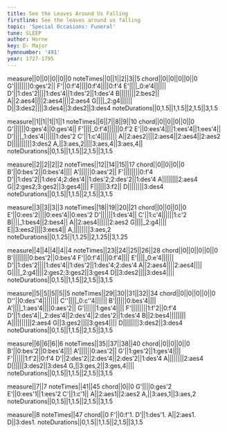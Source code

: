 ```yaml
---
title: See the Leaves Around Us Falling
firstline: See the leaves around us falling
topic: 'Special Occasions: Funeral'
tune: SLEEP
author: Horne
key: D♭ Major
hymnnumber: '491'
year: 1727-1795
---
```

measure||0||0||0||0||0
noteTimes||0||1||2||3||5
chord||0||0||0||0||0
G'||||||||0:ges'2||
F'||0:f'4||||0:f'4||||0:f'4
E'||||_0:e'4||||||
D'||1:des'2||||1:des'4||1:des'2||1:des'4
B||||||||2:bes2||
A||2:aes4||||2:aes4||||2:aes4
G||||_2:g4||||||
D||3:des2||||3:des4||3:des2||3:des4
noteDurations||0,1.5||1,1.5||2,1.5||3,1.5

measure||1||1||1||1||1
noteTimes||6||7||8||9||10
chord||0||0||0||0||0
G'||||||0:ges'4||0:ges'4||
F'||||_0:f'4||||||0:f'2
E'||0:ees'4||||1:ees'4||1:ees'4||
D'||||_1:des'4||||||1:des'2
C'||1:c'4||||||||
A||2:aes2||||2:aes4||2:aes4||2:aes2
D||||||||||3:des2
A,||3:aes,2||||3:aes,4||3:aes,4||
noteDurations||0,1.5||1,1.5||2,1.5||3,1.5

measure||2||2||2||2
noteTimes||12||14||15||17
chord||0||0||0||0
B'||0:bes'2||0:bes'4||||
A'||||||0:aes'2||
F'||||||||0:f'4
D'||1:des'2||1:des'4;2:des'4||1:des'2;2:des'2||1:des'4
A||||||||2:aes4
G||2:ges2;3:ges2||3:ges4||||
F||||||3:f2||
D||||||||3:des4
noteDurations||0,1.5||1,1.5||2,1.5||3,1.5

measure||3||3||3||3
noteTimes||18||19||20||21
chord||0||0||0||0
E'||0:ees'2||||0:ees'4||0:ees'2
D'||||||1:des'4||
C'||1:c'4||||||1:c'2
B||||_1:bes4||2:bes4||
A||2:aes4||||||2:aes2
G||||_2:g4||||
E||3:ees2||||3:ees4||
A,||||||||3:aes,2
noteDurations||0,1.25||1,1.25||2,1.25||3,1.25

measure||4||4||4||4||4
noteTimes||23||24||25||26||28
chord||0||0||0||0||0
B'||||||||0:bes'2||0:bes'4
F'||0:f'4||||0:f'4||||
E'||||_0:e'4||||||
D'||1:des'2||||1:des'4||1:des'2||1:des'4;2:des'4
A||2:aes4||||2:aes4||||
G||||_2:g4||||2:ges2;3:ges2||3:ges4
D||3:des2||||3:des4||||
noteDurations||0,1.5||1,1.5||2,1.5||3,1.5

measure||5||5||5||5||5
noteTimes||29||30||31||32||34
chord||0||0||0||0||0
D''||0:des''4||||||||
C''||||_0:c''4||||||
B'||||||0:bes'4||||
A'||||_1:aes'4||||0:aes'2||
G'||||||1:ges'4||||
F'||||||||1:f'2||0:f'4
D'||1:des'4||_2:des'4||2:des'4||2:des'2||1:des'4
B||2:bes4||||||||
A||||||||||2:aes4
G||3:ges2||||3:ges4||||
D||||||||3:des2||3:des4
noteDurations||0,1.5||1,1.5||2,1.5||3,1.5

measure||6||6||6||6
noteTimes||35||37||38||40
chord||0||0||0||0
B'||0:bes'2||0:bes'4||||
A'||||||0:aes'2||
G'||1:ges'2||1:ges'4||||
F'||||||1:f'2||0:f'4
D'||2:des'2||2:des'4||2:des'2||1:des'4
A||||||||2:aes4
D||||||3:des2||3:des4
G,||3:ges,2||3:ges,4||||
noteDurations||0,1.5||1,1.5||2,1.5||3,1.5

measure||7||7
noteTimes||41||45
chord||0||0
G'||||0:ges'2
E'||0:ees'1||1:ees'2
C'||1:c'1||
A||2:aes1||2:aes2
A,||3:aes,1||3:aes,2
noteDurations||0,1.5||1,1.5||2,1.5||3,1.5

measure||8
noteTimes||47
chord||0
F'||0:f'1.
D'||1:des'1.
A||2:aes1.
D||3:des1.
noteDurations||0,1.5||1,1.5||2,1.5||3,1.5

